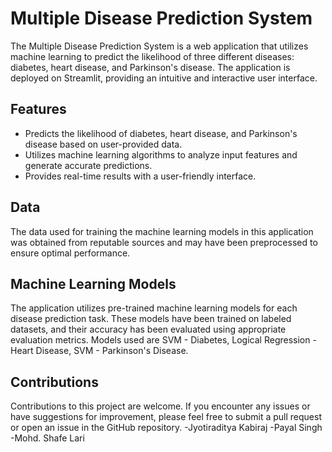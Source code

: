 # Multiple Disease Prediction System

The Multiple Disease Prediction System is a web application that utilizes machine learning to predict the likelihood of three different diseases: diabetes, heart disease, and Parkinson's disease. The application is deployed on Streamlit, providing an intuitive and interactive user interface.

## Features

- Predicts the likelihood of diabetes, heart disease, and Parkinson's disease based on user-provided data.
- Utilizes machine learning algorithms to analyze input features and generate accurate predictions.
- Provides real-time results with a user-friendly interface.
 ## Data

The data used for training the machine learning models in this application was obtained from reputable sources and may have been preprocessed to ensure optimal performance.

## Machine Learning Models

The application utilizes pre-trained machine learning models for each disease prediction task. These models have been trained on labeled datasets, and their accuracy has been evaluated using appropriate evaluation metrics. Models used are SVM - Diabetes, Logical Regression - Heart Disease, SVM - Parkinson's Disease.

## Contributions

Contributions to this project are welcome. If you encounter any issues or have suggestions for improvement, please feel free to submit a pull request or open an issue in the GitHub repository.
-Jyotiraditya Kabiraj
-Payal Singh
-Mohd. Shafe Lari
